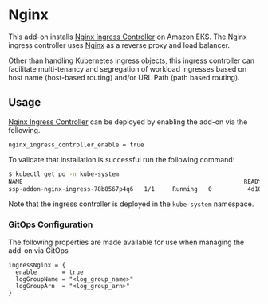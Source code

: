 # Nginx

This add-on installs [Nginx Ingress Controller](https://kubernetes.github.io/ingress-nginx/deploy/) on Amazon EKS. The Nginx ingress controller uses [Nginx](https://www.nginx.org/) as a reverse proxy and load balancer.

Other than handling Kubernetes ingress objects, this ingress controller can facilitate multi-tenancy and segregation of workload ingresses based on host name (host-based routing) and/or URL Path (path based routing).

## Usage

[Nginx Ingress Controller](kubernetes-addons/nginx-ingress/README.md) can be deployed by enabling the add-on via the following.

```hcl
nginx_ingress_controller_enable = true
```

To validate that installation is successful run the following command:

```bash
$ kubectl get po -n kube-system
NAME                                                              READY   STATUS    RESTARTS   AGE
ssp-addon-nginx-ingress-78b8567p4q6   1/1     Running   0          4d10h
```

Note that the ingress controller is deployed in the `kube-system` namespace.

### GitOps Configuration 

The following properties are made available for use when managing the add-on via GitOps 

```
ingressNginx = {
  enable       = true
  logGroupName = "<log_group_name>"
  logGroupArn  = "<log_group_arn>"
}
```